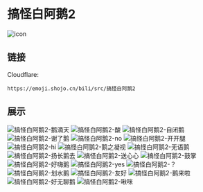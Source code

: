# 搞怪白阿鹅2
![icon](https://emoji.shojo.cn/bili/src/搞怪白阿鹅2/icon.png)
## 链接
Cloudflare:
```
https://emoji.shojo.cn/bili/src/搞怪白阿鹅2
```
## 展示
![搞怪白阿鹅2-鹅滴天](https://emoji.shojo.cn/bili/src/搞怪白阿鹅2/搞怪白阿鹅2-鹅滴天.png)
![搞怪白阿鹅2-酸](https://emoji.shojo.cn/bili/src/搞怪白阿鹅2/搞怪白阿鹅2-酸.png)
![搞怪白阿鹅2-自闭鹅](https://emoji.shojo.cn/bili/src/搞怪白阿鹅2/搞怪白阿鹅2-自闭鹅.png)
![搞怪白阿鹅2-谢了鹅](https://emoji.shojo.cn/bili/src/搞怪白阿鹅2/搞怪白阿鹅2-谢了鹅.png)
![搞怪白阿鹅2-no](https://emoji.shojo.cn/bili/src/搞怪白阿鹅2/搞怪白阿鹅2-no.png)
![搞怪白阿鹅2-开开腿](https://emoji.shojo.cn/bili/src/搞怪白阿鹅2/搞怪白阿鹅2-开开腿.png)
![搞怪白阿鹅2-hi](https://emoji.shojo.cn/bili/src/搞怪白阿鹅2/搞怪白阿鹅2-hi.png)
![搞怪白阿鹅2-鹅之凝视](https://emoji.shojo.cn/bili/src/搞怪白阿鹅2/搞怪白阿鹅2-鹅之凝视.png)
![搞怪白阿鹅2-无语鹅](https://emoji.shojo.cn/bili/src/搞怪白阿鹅2/搞怪白阿鹅2-无语鹅.png)
![搞怪白阿鹅2-扬长鹅去](https://emoji.shojo.cn/bili/src/搞怪白阿鹅2/搞怪白阿鹅2-扬长鹅去.png)
![搞怪白阿鹅2-送心心](https://emoji.shojo.cn/bili/src/搞怪白阿鹅2/搞怪白阿鹅2-送心心.png)
![搞怪白阿鹅2-鼓掌](https://emoji.shojo.cn/bili/src/搞怪白阿鹅2/搞怪白阿鹅2-鼓掌.png)
![搞怪白阿鹅2-好嗨鹅](https://emoji.shojo.cn/bili/src/搞怪白阿鹅2/搞怪白阿鹅2-好嗨鹅.png)
![搞怪白阿鹅2-yes](https://emoji.shojo.cn/bili/src/搞怪白阿鹅2/搞怪白阿鹅2-yes.png)
![搞怪白阿鹅2-？](https://emoji.shojo.cn/bili/src/搞怪白阿鹅2/搞怪白阿鹅2-？.png)
![搞怪白阿鹅2-划水鹅](https://emoji.shojo.cn/bili/src/搞怪白阿鹅2/搞怪白阿鹅2-划水鹅.png)
![搞怪白阿鹅2-友好](https://emoji.shojo.cn/bili/src/搞怪白阿鹅2/搞怪白阿鹅2-友好.png)
![搞怪白阿鹅2-鹅来啦](https://emoji.shojo.cn/bili/src/搞怪白阿鹅2/搞怪白阿鹅2-鹅来啦.png)
![搞怪白阿鹅2-好无聊鹅](https://emoji.shojo.cn/bili/src/搞怪白阿鹅2/搞怪白阿鹅2-好无聊鹅.png)
![搞怪白阿鹅2-啾咪](https://emoji.shojo.cn/bili/src/搞怪白阿鹅2/搞怪白阿鹅2-啾咪.png)
